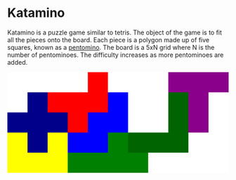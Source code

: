 # Katamino
Katamino is a puzzle game similar to tetris. The object of the game is to fit all the pieces onto the board. Each piece is a polygon made up of five squares, known as a [pentomino](https://en.wikipedia.org/wiki/Pentomino). The board is a 5xN grid where N is the number of pentominoes. The difficulty increases as more pentominoes are added.

![Katamino](demo/demo.gif)

